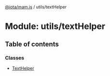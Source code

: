 [@iota/mam.js](../README.md) / utils/textHelper

# Module: utils/textHelper

## Table of contents

### Classes

- [TextHelper](../classes/utils_texthelper.texthelper.md)
